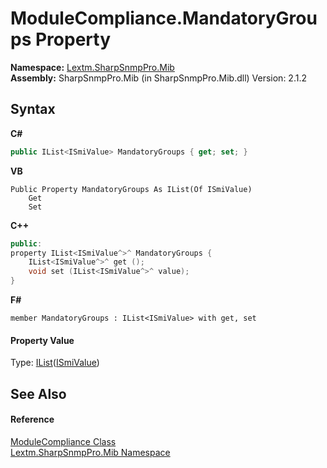 # ModuleCompliance.MandatoryGroups Property 
 

**Namespace:**&nbsp;<a href="N_Lextm_SharpSnmpPro_Mib">Lextm.SharpSnmpPro.Mib</a><br />**Assembly:**&nbsp;SharpSnmpPro.Mib (in SharpSnmpPro.Mib.dll) Version: 2.1.2

## Syntax

**C#**<br />
``` C#
public IList<ISmiValue> MandatoryGroups { get; set; }
```

**VB**<br />
``` VB
Public Property MandatoryGroups As IList(Of ISmiValue)
	Get
	Set
```

**C++**<br />
``` C++
public:
property IList<ISmiValue^>^ MandatoryGroups {
	IList<ISmiValue^>^ get ();
	void set (IList<ISmiValue^>^ value);
}
```

**F#**<br />
``` F#
member MandatoryGroups : IList<ISmiValue> with get, set

```


#### Property Value
Type: <a href="https://docs.microsoft.com/dotnet/api/system.collections.generic.ilist-1" target="_blank" rel="noopener noreferrer">IList</a>(<a href="T_Lextm_SharpSnmpPro_Mib_ISmiValue">ISmiValue</a>)

## See Also


#### Reference
<a href="T_Lextm_SharpSnmpPro_Mib_ModuleCompliance">ModuleCompliance Class</a><br /><a href="N_Lextm_SharpSnmpPro_Mib">Lextm.SharpSnmpPro.Mib Namespace</a><br />
